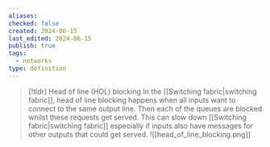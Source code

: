 ```yaml
---
aliases: 
checked: false
created: 2024-06-15
last_edited: 2024-06-15
publish: true
tags:
  - networks
type: definition
---
```

>[!tldr] Head of line (HOL) blocking
>In the [[Switching fabric|switching fabric]], head of line blocking happens when all inputs want to connect to the same output line. Then each of the queues are blocked whilst these requests get served. This can slow down [[Switching fabric|switching fabric]] especially if inputs also have messages for other outputs that could get served.
>![[head_of_line_blocking.png]]

